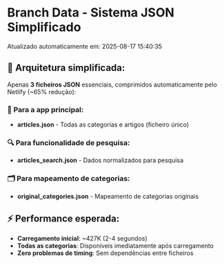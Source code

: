 # Branch Data - Sistema JSON Simplificado
Atualizado automaticamente em: 2025-08-17 15:40:35

## 🎯 Arquitetura simplificada:
Apenas **3 ficheiros JSON** essenciais, comprimidos automaticamente pelo Netlify (~65% redução):

### 📱 Para a app principal:
- **articles.json** - Todas as categorias e artigos (ficheiro único)

### 🔍 Para funcionalidade de pesquisa:
- **articles_search.json** - Dados normalizados para pesquisa

### 🗂️ Para mapeamento de categorias:
- **original_categories.json** - Mapeamento de categorias originais

## ⚡ Performance esperada:
- **Carregamento inicial**: ~427K (2-4 segundos)
- **Todas as categorias**: Disponíveis imediatamente após carregamento
- **Zero problemas de timing**: Sem dependências entre ficheiros
